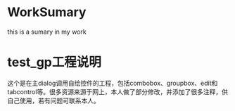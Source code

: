 # WorkSumary
this is a sumary in my work

# test_gp工程说明
这个是在主dialog调用自绘控件的工程，包括combobox、groupbox、edit和tabcontrol等。很多资源来源于网上，本人做了部分修改，并添加了很多注释，供自己使用，若有问题可联系本人。
